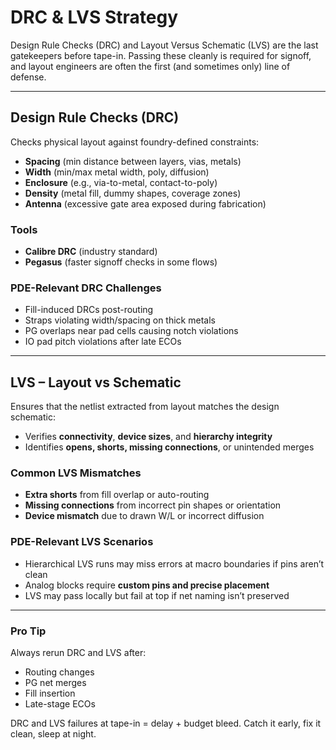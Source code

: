 # DRC & LVS Strategy

Design Rule Checks (DRC) and Layout Versus Schematic (LVS) are the last gatekeepers before tape-in. Passing these cleanly is required for signoff, and layout engineers are often the first (and sometimes only) line of defense.

---

## Design Rule Checks (DRC)

Checks physical layout against foundry-defined constraints:
- **Spacing** (min distance between layers, vias, metals)
- **Width** (min/max metal width, poly, diffusion)
- **Enclosure** (e.g., via-to-metal, contact-to-poly)
- **Density** (metal fill, dummy shapes, coverage zones)
- **Antenna** (excessive gate area exposed during fabrication)

### Tools
- **Calibre DRC** (industry standard)
- **Pegasus** (faster signoff checks in some flows)

### PDE-Relevant DRC Challenges
- Fill-induced DRCs post-routing
- Straps violating width/spacing on thick metals
- PG overlaps near pad cells causing notch violations
- IO pad pitch violations after late ECOs

---

## LVS – Layout vs Schematic

Ensures that the netlist extracted from layout matches the design schematic:
- Verifies **connectivity**, **device sizes**, and **hierarchy integrity**
- Identifies **opens, shorts, missing connections**, or unintended merges

### Common LVS Mismatches
- **Extra shorts** from fill overlap or auto-routing
- **Missing connections** from incorrect pin shapes or orientation
- **Device mismatch** due to drawn W/L or incorrect diffusion

### PDE-Relevant LVS Scenarios
- Hierarchical LVS runs may miss errors at macro boundaries if pins aren’t clean
- Analog blocks require **custom pins and precise placement**
- LVS may pass locally but fail at top if net naming isn’t preserved

---

### Pro Tip

Always rerun DRC and LVS after:
- Routing changes
- PG net merges
- Fill insertion
- Late-stage ECOs

DRC and LVS failures at tape-in = delay + budget bleed. Catch it early, fix it clean, sleep at night.

